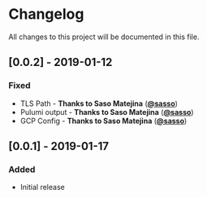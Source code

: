 # Changelog

All changes to this project will be documented in this file.

## [0.0.2] - 2019-01-12
### Fixed
- TLS Path - **Thanks to Saso Matejina** ([**@sasso**]( https://github.com/sasso ))
- Pulumi output - **Thanks to Saso Matejina** ([**@sasso**]( https://github.com/sasso ))
- GCP Config - **Thanks to Saso Matejina** ([**@sasso**]( https://github.com/sasso ))

## [0.0.1] - 2019-01-17
### Added
- Initial release

